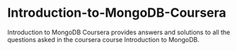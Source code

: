 # Introduction-to-MongoDB-Coursera
Introduction to MongoDB Coursera provides answers and solutions to all the questions asked in the coursera course Introduction to MongoDB.
